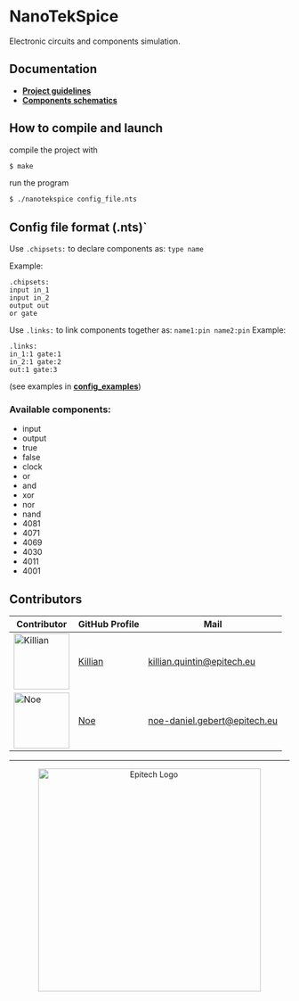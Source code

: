 # NanoTekSpice
Electronic circuits and components simulation.

## Documentation
- [**Project guidelines**](./documentation/nanotekspice_guidelines.pdf)
- [**Components schematics**](./documentation/schematics/)

## How to compile and launch
compile the project with
```bash
$ make
```

 run the program
```bash
$ ./nanotekspice config_file.nts
```

## Config file format (.nts)`
Use ```.chipsets:``` to declare components as: ```type name```

Example:

```
.chipsets:
input in_1
input in_2
output out
or gate
```

Use ```.links:``` to link components together as: ```name1:pin name2:pin```
Example:
```
.links:
in_1:1 gate:1
in_2:1 gate:2
out:1 gate:3
```
(see examples in [**config_examples**](./config_examples/))

### Available components:
- input
- output
- true
- false
- clock
- or
- and
- xor
- nor
- nand
- 4081
- 4071
- 4069
- 4030
- 4011
- 4001

## Contributors

| Contributor | GitHub Profile | Mail |
|-------------|---------------| ---------|
| <img src="https://avatars.githubusercontent.com/u/145701681?v=4" width="100" alt="Killian"> | [Killian](https://github.com/QUINTIN-Killian) | killian.quintin@epitech.eu
| <img src="https://avatars.githubusercontent.com/u/146707849?v=4" width="100" alt="Noe"> | [Noe](https://github.com/Noe-GT) | noe-daniel.gebert@epitech.eu

---
<div align="center">
  <img src="https://devfesttoulouse.fr/wp-content/uploads/2024/09/EPI-LOGO-ACCROCHE-2023-QUADRI.png" alt="Epitech Logo"
  width="400"
</div>